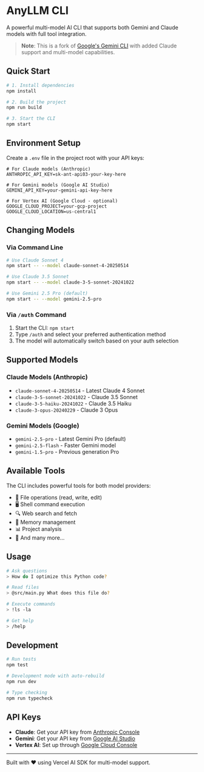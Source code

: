 # AnyLLM CLI

A powerful multi-model AI CLI that supports both Gemini and Claude models with full tool integration.

> **Note**: This is a fork of [Google's Gemini CLI](https://github.com/google-gemini/gemini-cli) with added Claude support and multi-model capabilities.

## Quick Start

```bash
# 1. Install dependencies
npm install

# 2. Build the project
npm run build

# 3. Start the CLI
npm start
```

## Environment Setup

Create a `.env` file in the project root with your API keys:

```env
# For Claude models (Anthropic)
ANTHROPIC_API_KEY=sk-ant-api03-your-key-here

# For Gemini models (Google AI Studio)
GEMINI_API_KEY=your-gemini-api-key-here

# For Vertex AI (Google Cloud - optional)
GOOGLE_CLOUD_PROJECT=your-gcp-project
GOOGLE_CLOUD_LOCATION=us-central1
```

## Changing Models

### Via Command Line
```bash
# Use Claude Sonnet 4
npm start -- --model claude-sonnet-4-20250514

# Use Claude 3.5 Sonnet
npm start -- --model claude-3-5-sonnet-20241022

# Use Gemini 2.5 Pro (default)
npm start -- --model gemini-2.5-pro
```

### Via `/auth` Command
1. Start the CLI: `npm start`
2. Type `/auth` and select your preferred authentication method
3. The model will automatically switch based on your auth selection

## Supported Models

### Claude Models (Anthropic)
- `claude-sonnet-4-20250514` - Latest Claude 4 Sonnet
- `claude-3-5-sonnet-20241022` - Claude 3.5 Sonnet
- `claude-3-5-haiku-20241022` - Claude 3.5 Haiku
- `claude-3-opus-20240229` - Claude 3 Opus

### Gemini Models (Google)
- `gemini-2.5-pro` - Latest Gemini Pro (default)
- `gemini-2.5-flash` - Faster Gemini model
- `gemini-1.5-pro` - Previous generation Pro

## Available Tools

The CLI includes powerful tools for both model providers:
- 📁 File operations (read, write, edit)
- 🖥️ Shell command execution
- 🔍 Web search and fetch
- 🧠 Memory management
- 📊 Project analysis
- 🔧 And many more...

## Usage

```bash
# Ask questions
> How do I optimize this Python code?

# Read files
> @src/main.py What does this file do?

# Execute commands
> !ls -la

# Get help
> /help
```

## Development

```bash
# Run tests
npm test

# Development mode with auto-rebuild
npm run dev

# Type checking
npm run typecheck
```

## API Keys

- **Claude**: Get your API key from [Anthropic Console](https://console.anthropic.com/)
- **Gemini**: Get your API key from [Google AI Studio](https://aistudio.google.com/app/apikey)
- **Vertex AI**: Set up through [Google Cloud Console](https://console.cloud.google.com/)

---

Built with ❤️ using Vercel AI SDK for multi-model support.
